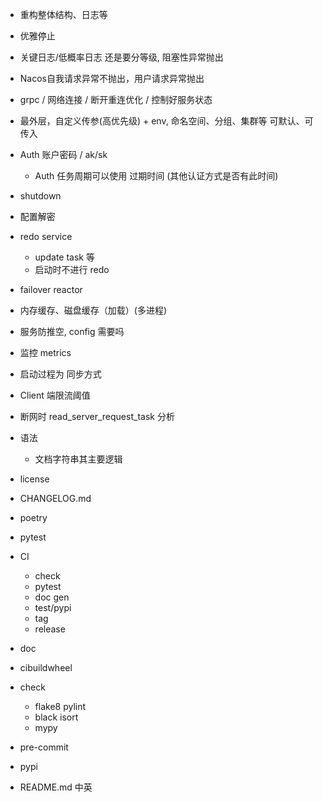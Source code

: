 - 重构整体结构、日志等
- 优雅停止
- 关键日志/低概率日志 还是要分等级, 阻塞性异常抛出
- Nacos自我请求异常不抛出，用户请求异常抛出
- grpc / 网络连接 / 断开重连优化 / 控制好服务状态
- 最外层，自定义传参(高优先级) + env, 命名空间、分组、集群等 可默认、可传入
- Auth 账户密码 / ak/sk
    - Auth 任务周期可以使用 过期时间 (其他认证方式是否有此时间)
- shutdown
- 配置解密
- redo service
    - update task 等
    - 启动时不进行 redo
- failover reactor
- 内存缓存、磁盘缓存（加载）(多进程)
- 服务防推空, config 需要吗
- 监控 metrics
- 启动过程为 同步方式
- Client 端限流阈值
- 断网时 read_server_request_task 分析

- 语法
    - 文档字符串其主要逻辑

- license
- CHANGELOG.md
- poetry
- pytest
- CI
    - check
    - pytest
    - doc gen
    - test/pypi
    - tag
    - release
- doc
- cibuildwheel
- check
    - flake8 pylint
    - black isort
    - mypy
- pre-commit
- pypi
- README.md 中英